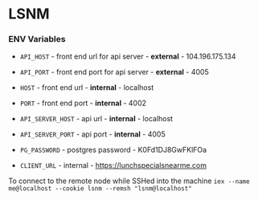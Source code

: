 # LSNM

### ENV Variables

* `API_HOST` - front end url for api server - **external** - 104.196.175.134

* `API_PORT` - front end port for api server - **external** - 4005

* `HOST` - front end url - **internal** - localhost

* `PORT` - front end port - **internal** - 4002

* `API_SERVER_HOST` - api url - **internal** - localhost

* `API_SERVER_PORT` - api port - **internal** - 4005

* `PG_PASSWORD` - postgres password - K0Fd1DJ8GwFKlFOa

* `CLIENT_URL` - internal - https://lunchspecialsnearme.com


To connect to the remote node while SSHed into the machine `iex --name me@localhost --cookie lsnm --remsh "lsnm@localhost"`